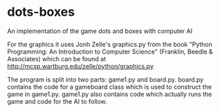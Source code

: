 # dots-boxes
An implementation of the game dots and boxes with computer AI

For the graphics it uses Jonh Zelle's graphics.py from the book "Python Programming: An Introduction to Computer Science" (Franklin, Beedle & Associates) which can be found at http://mcsp.wartburg.edu/zelle/python/graphics.py

The program is split into two parts: game1.py and board.py. board.py contains the code for a gameboard class which is used to construct the game in game1.py. game1.py also contains code which actually runs the game and code for the AI to follow.
